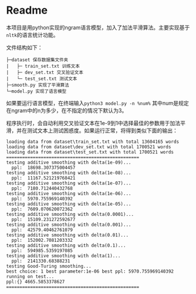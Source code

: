 # Readme

本项目是用python实现的ngram语言模型，加入了加法平滑算法。主要实现基于`nltk`的语言统计功能。

文件结构如下：

```
├─dataset 保存数据集文件夹
|	├─ train_set.txt 训练文本
|	├─ dev_set.txt 交叉验证文本
|	└─ test_set.txt 测试文本
├─smooth.py 实现了平滑算法
└─model.py 实现了语言模型
```

如果要运行语言模型，在终端输入`python3 model.py -n %num%` 其中num是规定在ngram中的n为多少，在不指定的情况下默认为3。

程序执行时，会自动利用交叉验证文本在1e-9到1中选择最佳的参数用于加法平滑，并在测试文本上测试困惑度。如果运行正常，将得到类似下面的输出：

```
loading data from dataset\train_set.txt with total 13604165 words
loading data from dataset\dev_set.txt with total 1700521 words
loading data from dataset\test_set.txt with total 1700521 words
==================================================
testing additive smoothing with delta(1e-09)...
  ppl:  18698.307375004457
testing additive smoothing with delta(1e-08)...
  ppl:  11167.521219768421
testing additive smoothing with delta(1e-07)...
  ppl:  7180.712440432768
testing additive smoothing with delta(1e-06)...
  ppl:  5970.755969140392
testing additive smoothing with delta(1e-05)...
  ppl:  7609.070620072362
testing additive smoothing with delta(0.0001)...
  ppl:  15109.231272592677
testing additive smoothing with delta(0.001)...
  ppl:  42579.40462761079
testing additive smoothing with delta(0.01)...
  ppl:  152002.7081203332
testing additive smoothing with delta(0.1)...
  ppl:  594985.5359197085
testing additive smoothing with delta(1)...
  ppl:  2141330.68388231
testing Good-Turing smoothing...
best choice: 1 best parameter:1e-06 best ppl: 5970.755969140392
running on test...
ppl:{} 4665.5853378627
==================================================
```

